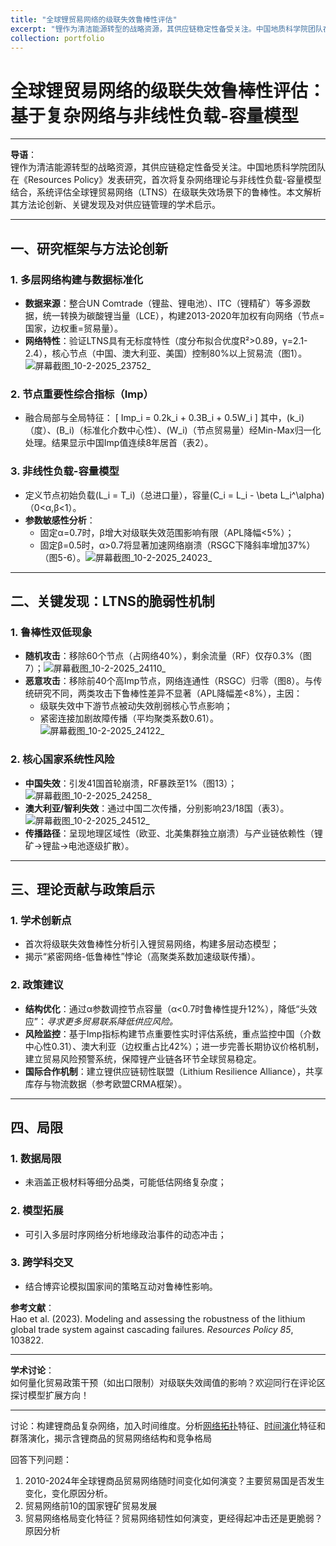 ```yaml
---
title: "全球锂贸易网络的级联失效鲁棒性评估"
excerpt: "锂作为清洁能源转型的战略资源，其供应链稳定性备受关注。中国地质科学院团队在《Resources Policy》发表研究，首次将复杂网络理论与非线性负载-容量模型结合，系统评估全球锂贸易网络（LTNS）在级联失效场景下的鲁棒性。本文解析其方法论创新、关键发现及对供应链管理的学术启示。<br/><img src='/images/500x300.png'>"
collection: portfolio
---
```



# 全球锂贸易网络的级联失效鲁棒性评估：基于复杂网络与非线性负载-容量模型

---

**导语**：  
锂作为清洁能源转型的战略资源，其供应链稳定性备受关注。中国地质科学院团队在《Resources Policy》发表研究，首次将复杂网络理论与非线性负载-容量模型结合，系统评估全球锂贸易网络（LTNS）在级联失效场景下的鲁棒性。本文解析其方法论创新、关键发现及对供应链管理的学术启示。

---

## 一、研究框架与方法论创新

### 1. 多层网络构建与数据标准化
- **数据来源**：整合UN Comtrade（锂盐、锂电池）、ITC（锂精矿）等多源数据，统一转换为碳酸锂当量（LCE），构建2013-2020年加权有向网络（节点=国家，边权重=贸易量）。
- **网络特性**：验证LTNS具有无标度特性（度分布拟合优度R²>0.89，γ=2.1-2.4），核心节点（中国、澳大利亚、美国）控制80%以上贸易流（图1）。![屏幕截图_10-2-2025_23752_](D:\浏览器下载\屏幕截图_10-2-2025_23752_.jpeg)

### 2. 节点重要性综合指标（Imp）
- 融合局部与全局特征：
  \[
  Imp_i = 0.2k_i + 0.3B_i + 0.5W_i
  \]
  其中，\(k_i\)（度）、\(B_i\)（标准化介数中心性）、\(W_i\)（节点贸易量）经Min-Max归一化处理。结果显示中国Imp值连续8年居首（表2）。

### 3. 非线性负载-容量模型
- 定义节点初始负载\(L_i = T_i\)（总进口量），容量\(C_i = L_i - \beta L_i^\alpha\)（0<α,β<1）。
- **参数敏感性分析**：
  - 固定α=0.7时，β增大对级联失效范围影响有限（APL降幅<5%）；
  - 固定β=0.5时，α>0.7将显著加速网络崩溃（RSGC下降斜率增加37%）（图5-6）。![屏幕截图_10-2-2025_24023_](D:\浏览器下载\屏幕截图_10-2-2025_24023_.jpeg)

---

## 二、关键发现：LTNS的脆弱性机制

### 1. 鲁棒性双低现象
- **随机攻击**：移除60个节点（占网络40%），剩余流量（RF）仅存0.3%（图7）；![屏幕截图_10-2-2025_24110_](D:\浏览器下载\屏幕截图_10-2-2025_24110_.jpeg)
- **恶意攻击**：移除前40个高Imp节点，网络连通性（RSGC）归零（图8）。与传统研究不同，两类攻击下鲁棒性差异不显著（APL降幅差<8%），主因：
  - 级联失效中下游节点被动失效削弱核心节点影响；
  - 紧密连接加剧故障传播（平均聚类系数0.61）。![屏幕截图_10-2-2025_24122_](D:\浏览器下载\屏幕截图_10-2-2025_24122_.jpeg)

### 2. 核心国家系统性风险
- **中国失效**：引发41国首轮崩溃，RF暴跌至1%（图13）；![屏幕截图_10-2-2025_24258_](D:\浏览器下载\屏幕截图_10-2-2025_24258_.jpeg)
- **澳大利亚/智利失效**：通过中国二次传播，分别影响23/18国（表3）。![屏幕截图_10-2-2025_24512_](D:\浏览器下载\屏幕截图_10-2-2025_24512_.jpeg)
- **传播路径**：呈现地理区域性（欧亚、北美集群独立崩溃）与产业链依赖性（锂矿→锂盐→电池逐级扩散）。

---

## 三、理论贡献与政策启示

### 1. 学术创新点
- 首次将级联失效鲁棒性分析引入锂贸易网络，构建多层动态模型；
- 揭示“紧密网络-低鲁棒性”悖论（高聚类系数加速级联传播）。

### 2. 政策建议
- **结构优化**：通过α参数调控节点容量（α<0.7时鲁棒性提升12%），降低“头效应”：*寻求更多贸易联系降低供应风险。*
- **风险监控**：基于Imp指标构建节点重要性实时评估系统，重点监控中国（介数中心性0.31）、澳大利亚（边权重占比42%）；进一步完善长期协议价格机制，建立贸易风险预警系统，保障锂产业链各环节全球贸易稳定。
- **国际合作机制**：建立锂供应链韧性联盟（Lithium Resilience Alliance），共享库存与物流数据（参考欧盟CRMA框架）。

---

## 四、局限

### 1. 数据局限
- 未涵盖正极材料等细分品类，可能低估网络复杂度；

### 2. 模型拓展
- 可引入多层时序网络分析地缘政治事件的动态冲击；

### 3. 跨学科交叉
- 结合博弈论模拟国家间的策略互动对鲁棒性影响。

**参考文献**：  
Hao et al. (2023). Modeling and assessing the robustness of the lithium global trade system against cascading failures. *Resources Policy 85*, 103822.

---

**学术讨论**：  
如何量化贸易政策干预（如出口限制）对级联失效阈值的影响？欢迎同行在评论区探讨模型扩展方向！

---


讨论：构建锂商品复杂网络，加入时间维度。分析[网络拓扑](https://www.sciencedirect.com/topics/engineering/network-topology)特征、[时间演化](https://www.sciencedirect.com/topics/engineering/temporal-evolution)特征和群落演化，揭示含锂商品的贸易网络结构和竞争格局

回答下列问题：

1. 2010-2024年全球锂商品贸易网络随时间变化如何演变？主要贸易国是否发生变化，变化原因分析。
2. 贸易网络前10的国家锂矿贸易发展
3. 贸易网络格局变化特征？贸易网络韧性如何演变，更经得起冲击还是更脆弱？原因分析